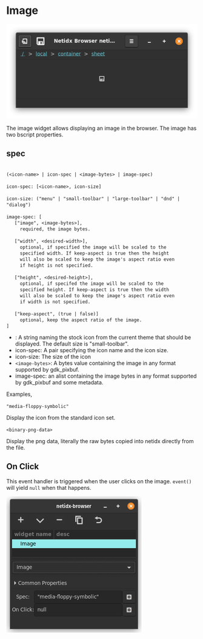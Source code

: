 # Image

![Image](./widget-image.png)

The image widget allows displaying an image in the browser. The image
has two bscript properties.

## spec

```

(<icon-name> | icon-spec | <image-bytes> | image-spec)

icon-spec: [<icon-name>, icon-size]

icon-size: ("menu" | "small-toolbar" | "large-toolbar" | "dnd" | "dialog")

image-spec: [
   ["image", <image-bytes>],
     required, the image bytes.

   ["width", <desired-width>],
     optional, if specified the image will be scaled to the
     specified width. If keep-aspect is true then the height
     will also be scaled to keep the image's aspect ratio even
     if height is not specified.

   ["height", <desired-height>],
     optional, if specifed the image will be scaled to the
     specified height. If keep-aspect is true then the width
     will also be scaled to keep the image's aspect ratio even
     if width is not specified.

   ["keep-aspect", (true | false)]
     optional, keep the aspect ratio of the image.
]
```

- <icon-name>: A string naming the stock icon from the current theme
  that should be displayed. The default size is "small-toolbar".
- icon-spec: A pair specifying the icon name and the icon size.
- icon-size: The size of the icon
- `<image-bytes>`: A bytes value containing the image in any format
  supported by gdk_pixbuf.
- image-spec: an alist containing the image bytes in any format
  supported by gdk_pixbuf and some metadata.

Examples,

`"media-floppy-symbolic"`

Display the icon from the standard icon set.

`<binary-png-data>`

Display the png data, literally the raw bytes copied into netidx
directly from the file.

## On Click

This event handler is triggered when the user clicks on the
image. `event()` will yield `null` when that happens.

![image editor](./editor-image.png)

